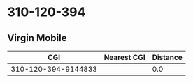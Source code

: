 # 310-120-394
## Virgin Mobile


| CGI | Nearest CGI | Distance |
|-----|-------------|----------|
| 310-120-394-9144833 |  | 0.0 |

